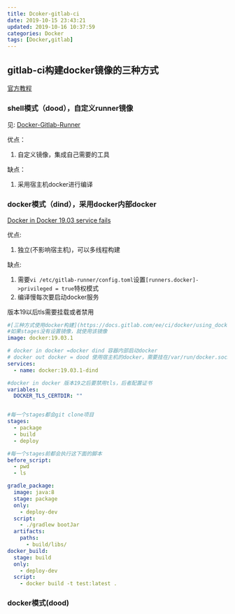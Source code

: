 ```yaml
---
title: Dcoker-gitlab-ci
date: 2019-10-15 23:43:21
updated: 2019-10-16 10:37:59
categories: Docker
tags: [Docker,gitlab]
---
```


## gitlab-ci构建docker镜像的三种方式

[官方教程](https://docs.gitlab.com/ee/ci/docker/using_docker_build.html)

### shell模式（dood），自定义runner镜像

见: [Docker-Gitlab-Runner](https://blog.iexxk.com/2018/07/31/docker-gitlab-runner/)

优点：

1. 自定义镜像，集成自己需要的工具

缺点：

1. 采用宿主机docker进行编译

### docker模式（dind），采用docker内部docker

[Docker in Docker 19.03 service fails](https://gitlab.com/gitlab-org/gitlab-runner/issues/4501)

优点:

1. 独立(不影响宿主机)，可以多线程构建

缺点:

1. 需要`vi /etc/gitlab-runner/config.toml`设置`[runners.docker]->privileged = true`特权模式
2. 编译慢每次要启动docker服务

版本19以后tls需要挂载或者禁用

```yaml
#[三种方式使用docker构建](https://docs.gitlab.com/ee/ci/docker/using_docker_build.html)
#如果stages没有设置镜像，就使用该镜像
image: docker:19.03.1

# docker in docker =docker dind 容器内部启动docker
# docker out docker = dood 使用宿主机的docker，需要挂在/var/run/docker.sock
services:
  - name: docker:19.03.1-dind

#docker in docker 版本19之后要禁用tls，后者配置证书
variables:
  DOCKER_TLS_CERTDIR: ""


#每一个stages都会git clone项目
stages:
  - package
  - build
  - deploy

#每一个stages前都会执行这下面的脚本
before_script:
  - pwd
  - ls

gradle_package:
  image: java:8
  stage: package
  only:
    - deploy-dev
  script:
    - ./gradlew bootJar
  artifacts:
    paths:
      - build/libs/
docker_build:
  stage: build
  only:
    - deploy-dev
  script:
    - docker build -t test:latest .
```

### docker模式(dood)

